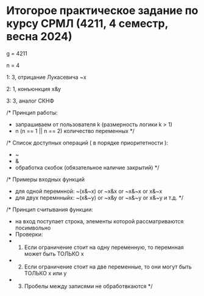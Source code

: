 # Итогорое практическое задание по курсу СРМЛ (4211, 4 семестр, весна 2024)

g = 4211

n = 4

1: 3, отрицание Лукасевича ~x

2: 1, конъюнкция x&y

3: 3, аналог СКНФ

/* Принцип работы:
 * запрашиваем от пользователя k (размерность логики k > 1) 
 * n (n == 1 || n == 2) количество переменных 
 */

/* Список доступных операций ( в порядке приоритетности ):
 * ~ 
 * &
 * обработка скобок (обязательное наличие закрытий)
 */



/* Примеры входных функций
 * для одной перемнной: ~(x&~x) or ~x&x or ~x&~x or x&~x
 * для двух перемнныйх: ~(x&~y) or ~x&y or ~x&~y or x&~y и т.д. 
 */

/* Принцип считывания функции:
 * на вход поступает строка, элементы которой рассматриваются посимвольно
 * Проверки:
 * 1) Если ограничение стоит на одну переменную, то перемнная может быть ТОЛЬКО х
 * 2) Если ограничение стоит на две переменные, то они могут быть ТОЛЬКО х или у
 * 3) Пробелы между записями не обработвкаются
 */
